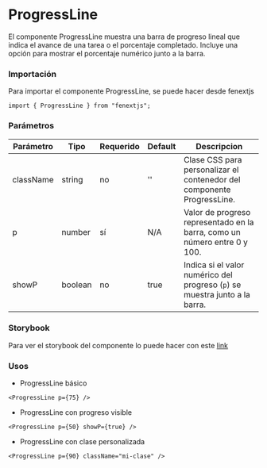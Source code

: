 # ProgressLine

El componente ProgressLine muestra una barra de progreso lineal que indica el avance de una tarea o el porcentaje completado. Incluye una opción para mostrar el porcentaje numérico junto a la barra.

### Importación

Para importar el componente ProgressLine, se puede hacer desde fenextjs

```tsx copy
import { ProgressLine } from "fenextjs";
```

### Parámetros

| Parámetro | Tipo    | Requerido | Default | Descripcion                                                                 |
| --------- | ------- | --------- | ------- | --------------------------------------------------------------------------- |
| className | string  | no        | ''      | Clase CSS para personalizar el contenedor del componente ProgressLine.      |
| p         | number  | sí        | N/A     | Valor de progreso representado en la barra, como un número entre 0 y 100.   |
| showP     | boolean | no        | true    | Indica si el valor numérico del progreso (`p`) se muestra junto a la barra. |

### Storybook

Para ver el storybook del componente lo puede hacer con este [link](https://fenextjs-component-storybook.vercel.app/?path=/story/progress-progressline--index)

### Usos

- ProgressLine básico

```tsx copy
<ProgressLine p={75} />
```

- ProgressLine con progreso visible

```tsx copy
<ProgressLine p={50} showP={true} />
```

- ProgressLine con clase personalizada

```tsx copy
<ProgressLine p={90} className="mi-clase" />
```
